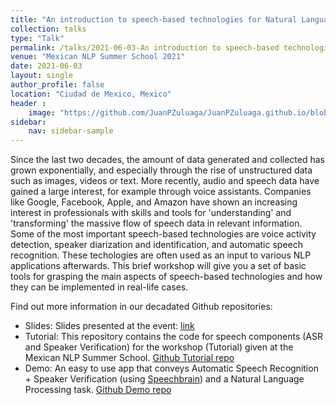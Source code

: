 ```yaml
---
title: "An introduction to speech-based technologies for Natural Language Processing applications"
collection: talks
type: "Talk"
permalink: /talks/2021-06-03-An introduction to speech-based technologies for Natural Language Processing applications
venue: "Mexican NLP Summer School 2021"
date: 2021-06-03
layout: single
author_profile: false
location: "Ciudad de Mexico, Mexico"
header :
    image: "https://github.com/JuanPZuluaga/JuanPZuluaga.github.io/blob/master/_talks/files/mexican_nlp/mexican_nlp.png"
sidebar:
    nav: sidebar-sample
---
```


Since the last two decades, the amount of data generated and collected has grown exponentially, and especially through the rise of unstructured data such as images, videos or text. More recently, audio and speech data have gained a large interest, for example through voice assistants. Companies like Google, Facebook, Apple, and Amazon have shown an increasing interest in professionals with skills and tools for 'understanding' and 'transforming' the massive flow of speech data in relevant information. Some of the most important speech-based technologies are voice activity detection, speaker diarization and identification, and automatic speech recognition. These techologies are often used as an input to various NLP applications afterwards. This brief workshop will give you a set of basic tools for grasping the main aspects of speech-based technologies and how they can be implemented in real-life cases.

Find out more information in our decadated Github repositories: 

- Slides: Slides presented at the event: [link](https://docs.google.com/presentation/d/1bXqvxy0KQnI3AhsncHj_26p1WdE-UKErplUBJ5BBANI/edit?usp=sharing)
- Tutorial: This repository contains the code for speech components (ASR and Speaker Verification) for the workshop (Tutorial) given at the Mexican NLP Summer School. [Github Tutorial repo](https://github.com/maelfabien/NLP_Summer_School-2021_Speech_Tutorial)
- Demo: An easy to use app that conveys Automatic Speech Recognition + Speaker Verification (using [Speechbrain](https://speechbrain.github.io/)) and a Natural Language Processing task. [Github Demo repo](https://github.com/maelfabien/NLP_Summer_School-2021_Speech_Demo)